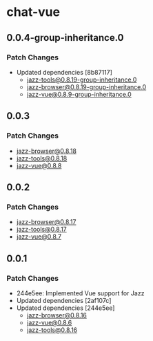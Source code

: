 # chat-vue

## 0.0.4-group-inheritance.0

### Patch Changes

- Updated dependencies [8b87117]
  - jazz-tools@0.8.19-group-inheritance.0
  - jazz-browser@0.8.19-group-inheritance.0
  - jazz-vue@0.8.9-group-inheritance.0

## 0.0.3

### Patch Changes

- jazz-browser@0.8.18
- jazz-tools@0.8.18
- jazz-vue@0.8.8

## 0.0.2

### Patch Changes

- jazz-browser@0.8.17
- jazz-tools@0.8.17
- jazz-vue@0.8.7

## 0.0.1

### Patch Changes

- 244e5ee: Implemented Vue support for Jazz
- Updated dependencies [2af107c]
- Updated dependencies [244e5ee]
  - jazz-browser@0.8.16
  - jazz-vue@0.8.6
  - jazz-tools@0.8.16
